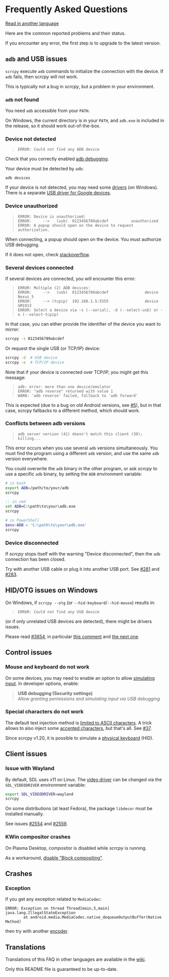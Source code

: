 # Frequently Asked Questions

[Read in another language](#translations)

Here are the common reported problems and their status.

If you encounter any error, the first step is to upgrade to the latest version.


## `adb` and USB issues

`scrcpy` execute `adb` commands to initialize the connection with the device. If
`adb` fails, then scrcpy will not work.

This is typically not a bug in _scrcpy_, but a problem in your environment.


### `adb` not found

You need `adb` accessible from your `PATH`.

On Windows, the current directory is in your `PATH`, and `adb.exe` is included
in the release, so it should work out-of-the-box.


### Device not detected

>     ERROR: Could not find any ADB device

Check that you correctly enabled [adb debugging][enable-adb].

Your device must be detected by `adb`:

```
adb devices
```

If your device is not detected, you may need some [drivers] (on Windows). There is a separate [USB driver for Google devices][google-usb-driver].

[enable-adb]: https://developer.android.com/studio/command-line/adb.html#Enabling
[drivers]: https://developer.android.com/studio/run/oem-usb.html
[google-usb-driver]: https://developer.android.com/studio/run/win-usb


### Device unauthorized

>     ERROR: Device is unauthorized:
>     ERROR:     -->   (usb)  0123456789abcdef          unauthorized
>     ERROR: A popup should open on the device to request authorization.

When connecting, a popup should open on the device. You must authorize USB
debugging.

If it does not open, check [stackoverflow][device-unauthorized].

[device-unauthorized]: https://stackoverflow.com/questions/23081263/adb-android-device-unauthorized


### Several devices connected

If several devices are connected, you will encounter this error:

>     ERROR: Multiple (2) ADB devices:
>     ERROR:     -->   (usb)  0123456789abcdef                device  Nexus_5
>     ERROR:     --> (tcpip)  192.168.1.5:5555                device  GM1913
>     ERROR: Select a device via -s (--serial), -d (--select-usb) or -e (--select-tcpip)

In that case, you can either provide the identifier of the device you want to
mirror:

```bash
scrcpy -s 0123456789abcdef
```

Or request the single USB (or TCP/IP) device:

```bash
scrcpy -d  # USB device
scrcpy -e  # TCP/IP device
```

Note that if your device is connected over TCP/IP, you might get this message:

>     adb: error: more than one device/emulator
>     ERROR: "adb reverse" returned with value 1
>     WARN: 'adb reverse' failed, fallback to 'adb forward'

This is expected (due to a bug on old Android versions, see [#5]), but in that
case, scrcpy fallbacks to a different method, which should work.

[#5]: https://github.com/Genymobile/scrcpy/issues/5


### Conflicts between adb versions

>     adb server version (41) doesn't match this client (39); killing...

This error occurs when you use several `adb` versions simultaneously. You must
find the program using a different `adb` version, and use the same `adb` version
everywhere.

You could overwrite the `adb` binary in the other program, or ask _scrcpy_ to
use a specific `adb` binary, by setting the `ADB` environment variable:

```bash
# in bash
export ADB=/path/to/your/adb
scrcpy
```

```cmd
:: in cmd
set ADB=C:\path\to\your\adb.exe
scrcpy
```

```powershell
# in PowerShell
$env:ADB = 'C:\path\to\your\adb.exe'
scrcpy
```


### Device disconnected

If _scrcpy_ stops itself with the warning "Device disconnected", then the
`adb` connection has been closed.

Try with another USB cable or plug it into another USB port. See [#281] and
[#283].

[#281]: https://github.com/Genymobile/scrcpy/issues/281
[#283]: https://github.com/Genymobile/scrcpy/issues/283


## HID/OTG issues on Windows

On Windows, if `scrcpy --otg` (or `--hid-keyboard`/`--hid-mouse`) results in:

>     ERROR: Could not find any USB device

(or if only unrelated USB devices are detected), there might be drivers issues.

Please read [#3654], in particular [this comment][#3654-comment1] and [the next
one][#3654-comment2].

[#3654]: https://github.com/Genymobile/scrcpy/issues/3654
[#3654-comment1]: https://github.com/Genymobile/scrcpy/issues/3654#issuecomment-1369278232
[#3654-comment2]: https://github.com/Genymobile/scrcpy/issues/3654#issuecomment-1369295011


## Control issues

### Mouse and keyboard do not work

On some devices, you may need to enable an option to allow [simulating input].
In developer options, enable:

> **USB debugging (Security settings)**  
> _Allow granting permissions and simulating input via USB debugging_

[simulating input]: https://github.com/Genymobile/scrcpy/issues/70#issuecomment-373286323


### Special characters do not work

The default text injection method is [limited to ASCII characters][text-input].
A trick allows to also inject some [accented characters][accented-characters],
but that's all. See [#37].

Since scrcpy v1.20, it is possible to simulate a [physical keyboard][hid] (HID).

[text-input]: https://github.com/Genymobile/scrcpy/issues?q=is%3Aopen+is%3Aissue+label%3Aunicode
[accented-characters]: https://blog.rom1v.com/2018/03/introducing-scrcpy/#handle-accented-characters
[#37]: https://github.com/Genymobile/scrcpy/issues/37
[hid]: README.md#physical-keyboard-simulation-hid


## Client issues

### Issue with Wayland

By default, SDL uses x11 on Linux. The [video driver] can be changed via the
`SDL_VIDEODRIVER` environment variable:

[video driver]: https://wiki.libsdl.org/FAQUsingSDL#how_do_i_choose_a_specific_video_driver

```bash
export SDL_VIDEODRIVER=wayland
scrcpy
```

On some distributions (at least Fedora), the package `libdecor` must be
installed manually.

See issues [#2554] and [#2559].

[#2554]: https://github.com/Genymobile/scrcpy/issues/2554
[#2559]: https://github.com/Genymobile/scrcpy/issues/2559


### KWin compositor crashes

On Plasma Desktop, compositor is disabled while _scrcpy_ is running.

As a workaround, [disable "Block compositing"][kwin].

[kwin]: https://github.com/Genymobile/scrcpy/issues/114#issuecomment-378778613


## Crashes

### Exception

If you get any exception related to `MediaCodec`:

```
ERROR: Exception on thread Thread[main,5,main]
java.lang.IllegalStateException
        at android.media.MediaCodec.native_dequeueOutputBuffer(Native Method)
```

then try with another [encoder](doc/video.md#codec).


## Translations

Translations of this FAQ in other languages are available in the [wiki].

[wiki]: https://github.com/Genymobile/scrcpy/wiki

Only this README file is guaranteed to be up-to-date.
